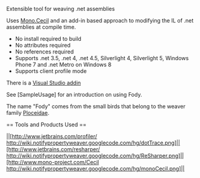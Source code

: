 Extensible tool for weaving .net assemblies

Uses [Mono.Cecil](http://www.mono-project.com/Cecil)  and an add-in based approach to modifying the IL of .net assemblies at compile time.

 * No install required to build
 * No attributes required
 * No references required
 * Supports .net 3.5, .net 4, .net 4.5, Silverlight 4, Silverlight 5, Windows Phone 7 and .net Metro on Windows 8 
 * Supports client profile mode 

There is a  [Visual Studio addin](http://visualstudiogallery.msdn.microsoft.com/074a2a26-d034-46f1-8fe1-0da97265eb7a) 

See [SampleUsage] for an introduction on using Fody.

The name "Fody" comes from the small birds that belong to the weaver family [Ploceidae](http://en.wikipedia.org/wiki/Fody).


== Tools and Products Used ==

||[http://www.jetbrains.com/profiler/ http://wiki.notifypropertyweaver.googlecode.com/hg/dotTrace.png]||[http://www.jetbrains.com/resharper/ http://wiki.notifypropertyweaver.googlecode.com/hg/ReSharper.png]||[http://www.mono-project.com/Cecil http://wiki.notifypropertyweaver.googlecode.com/hg/monoCecil.png]||